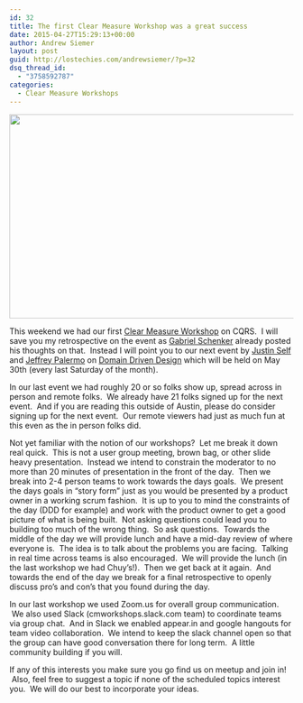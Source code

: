 ```yaml
---
id: 32
title: The first Clear Measure Workshop was a great success
date: 2015-04-27T15:29:13+00:00
author: Andrew Siemer
layout: post
guid: http://lostechies.com/andrewsiemer/?p=32
dsq_thread_id:
  - "3758592787"
categories:
  - Clear Measure Workshops
---
```

[<img class="alignnone size-full wp-image-37" title="clear-measure-workshops" src="http://clayvessel.org/clayvessel/wp-content/uploads/2015/04/clear-measure-workshops.png" alt="" width="600" height="362" srcset="http://clayvessel.org/clayvessel/wp-content/uploads/2015/04/clear-measure-workshops.png 600w, http://clayvessel.org/clayvessel/wp-content/uploads/2015/04/clear-measure-workshops-300x181.png 300w" sizes="(max-width: 600px) 100vw, 600px" />](http://clayvessel.org/clayvessel/wp-content/uploads/2015/04/clear-measure-workshops.png)

This weekend we had our first [Clear Measure Workshop](http://www.meetup.com/Clear-Measure-Workshops/) on CQRS.  I will save you my retrospective on the event as [Gabriel Schenker](https://lostechies.com/gabrielschenker/2015/04/25/cqrs-workshop-retrospective/) already posted his thoughts on that.  Instead I will point you to our next event by [Justin Self](https://twitter.com/thejustinself) and [Jeffrey Palermo](https://twitter.com/jeffreypalermo) on [Domain Driven Design](http://www.meetup.com/Clear-Measure-Workshops/events/221920364/) which will be held on May 30th (every last Saturday of the month).

In our last event we had roughly 20 or so folks show up, spread across in person and remote folks.  We already have 21 folks signed up for the next event.  And if you are reading this outside of Austin, please do consider signing up for the next event.  Our remote viewers had just as much fun at this even as the in person folks did.

Not yet familiar with the notion of our workshops?  Let me break it down real quick.  This is not a user group meeting, brown bag, or other slide heavy presentation.  Instead we intend to constrain the moderator to no more than 20 minutes of presentation in the front of the day.  Then we break into 2-4 person teams to work towards the days goals.  We present the days goals in &#8220;story form&#8221; just as you would be presented by a product owner in a working scrum fashion.  It is up to you to mind the constraints of the day (DDD for example) and work with the product owner to get a good picture of what is being built.  Not asking questions could lead you to building too much of the wrong thing.  So ask questions.  Towards the middle of the day we will provide lunch and have a mid-day review of where everyone is.  The idea is to talk about the problems you are facing.  Talking in real time across teams is also encouraged.  We will provide the lunch (in the last workshop we had Chuy&#8217;s!).  Then we get back at it again.  And towards the end of the day we break for a final retrospective to openly discuss pro&#8217;s and con&#8217;s that you found during the day.

In our last workshop we used Zoom.us for overall group communication.  We also used Slack (cmworkshops.slack.com team) to coordinate teams via group chat.  And in Slack we enabled appear.in and google hangouts for team video collaboration.  We intend to keep the slack channel open so that the group can have good conversation there for long term.  A little community building if you will.

If any of this interests you make sure you go find us on meetup and join in!  Also, feel free to suggest a topic if none of the scheduled topics interest you.  We will do our best to incorporate your ideas.